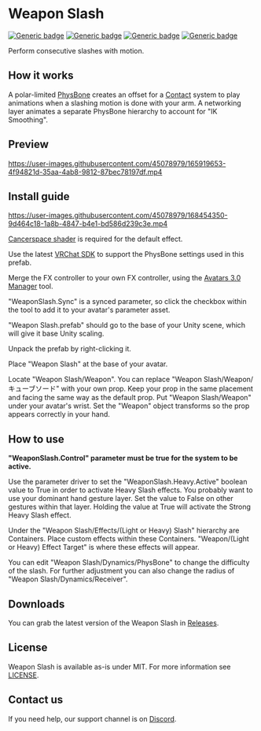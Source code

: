 # Weapon Slash
  
[![Generic badge](https://img.shields.io/badge/Unity-2019.4.31f1-informational.svg)](https://unity3d.com/unity/whats-new/2019.4.31)
[![Generic badge](https://img.shields.io/badge/SDK-AvatarSDK3-informational.svg)](https://vrchat.com/home/download)
[![Generic badge](https://img.shields.io/badge/License-MIT-informational.svg)](https://github.com/VRLabs/Weapon-Slash/blob/main/LICENSE)
[![Generic badge](https://img.shields.io/github/downloads/VRLabs/Weapon-Slash/total?label=Downloads)](https://github.com/VRLabs/Weapon-Slash/releases/latest)

Perform consecutive slashes with motion.

## How it works

A polar-limited [PhysBone](https://docs.vrchat.com/docs/physbones) creates an offset for a [Contact](https://docs.vrchat.com/docs/contacts) system to play animations when a slashing motion is done with your arm. A networking layer animates a separate PhysBone hierarchy to account for "IK Smoothing".

## Preview

https://user-images.githubusercontent.com/45078979/165919653-4f94821d-35aa-4ab8-9812-87bec78197df.mp4

## Install guide

https://user-images.githubusercontent.com/45078979/168454350-9d464c18-1a8b-4847-b4e1-bd586d239c3e.mp4

[Cancerspace shader](https://github.com/AkaiMage/VRC-Cancerspace) is required for the default effect.

Use the latest [VRChat SDK](https://vrchat.com/home/download) to support the PhysBone settings used in this prefab.

Merge the FX controller to your own FX controller, using the [Avatars 3.0 Manager](https://github.com/VRLabs/Avatars-3.0-Manager) tool.

"WeaponSlash.Sync" is a synced parameter, so click the checkbox within the tool to add it to your avatar's parameter asset.
 
"Weapon Slash.prefab" should go to the base of your Unity scene, which will give it base Unity scaling.

Unpack the prefab by right-clicking it.

Place "Weapon Slash" at the base of your avatar.

Locate "Weapon Slash/Weapon". You can replace "Weapon Slash/Weapon/キューブソード" with your own prop. Keep your prop in the same placement and facing the same way as the default prop. Put "Weapon Slash/Weapon" under your avatar's wrist. Set the "Weapon" object transforms so the prop appears correctly in your hand.

## How to use

**"WeaponSlash.Control" parameter must be true for the system to be active.**

Use the parameter driver to set the "WeaponSlash.Heavy.Active" boolean value to True in order to activate Heavy Slash effects. You probably want to use your dominant hand gesture layer. Set the value to False on other gestures within that layer. Holding the value at True will activate the Strong Heavy Slash effect.

Under the "Weapon Slash/Effects/(Light or Heavy) Slash" hierarchy are Containers. Place custom effects within these Containers. "Weapon/(Light or Heavy) Effect Target" is where these effects will appear.

You can edit "Weapon Slash/Dynamics/PhysBone" to change the difficulty of the slash. For further adjustment you can also change the radius of "Weapon Slash/Dynamics/Receiver".

## Downloads

You can grab the latest version of the Weapon Slash in [Releases](https://github.com/VRLabs/Weapon-Slash/releases/latest).

## License

Weapon Slash is available as-is under MIT. For more information see [LICENSE](https://github.com/VRLabs/Weapon-Slash/blob/main/LICENSE).

## Contact us

If you need help, our support channel is on [Discord](https://discord.vrlabs.dev).
